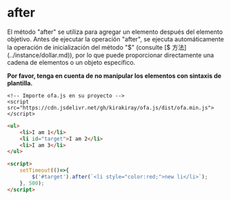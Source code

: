 # after

El método "after" se utiliza para agregar un elemento después del elemento objetivo. Antes de ejecutar la operación "after", se ejecuta automáticamente la operación de inicialización del método "$" (consulte [$ 方法](../instance/dollar.md)), por lo que puede proporcionar directamente una cadena de elementos o un objeto específico.

**Por favor, tenga en cuenta de no manipular los elementos con sintaxis de plantilla.**

<html-viewer>

```
<!-- Importe ofa.js en su proyecto -->
<script src="https://cdn.jsdelivr.net/gh/kirakiray/ofa.js/dist/ofa.min.js"></script>
```

```html
<ul>
    <li>I am 1</li>
    <li id="target">I am 2</li>
    <li>I am 3</li>
</ul>

<script>
    setTimeout(()=>{
        $('#target').after(`<li style="color:red;">new li</li>`);
    }, 500);
</script>
```

</html-viewer>